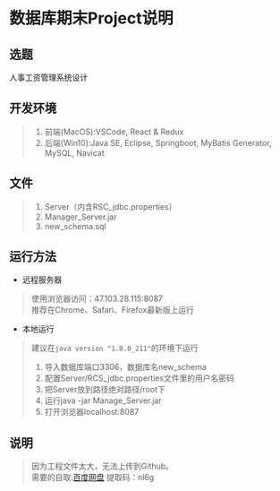 # 数据库期末Project说明

## 选题
人事工资管理系统设计

## 开发环境
>1. 前端(MacOS):VSCode, React & Redux
>2. 后端(Win10):Java SE, Eclipse, Springboot, MyBatis Generator, MySQL, Navicat

## 文件

>1. Server（内含RSC_jdbc.properties）
>2. Manager_Server.jar
>3. new_schema.sql

## 运行方法

- 远程服务器
>使用浏览器访问：47.103.28.115:8087   
>推荐在Chrome、Safari、Firefox最新版上运行

- 本地运行
> 建议在`java version "1.8.0_211"`的环境下运行
>1. 导入数据库端口3306，数据库名new_schema
>2. 配置Server/RCS_jdbc.properties文件里的用户名密码
>3. 把Server放到路径绝对路径/root下
>4. 运行java -jar Manage_Server.jar
>5. 打开浏览器localhost:8087

## 说明

>因为工程文件太大，无法上传到Github。   
>需要的自取:[百度网盘](https://pan.baidu.com/s/168NehysQhyaIDkCOQ6lYFg) 提取码：nl6g

